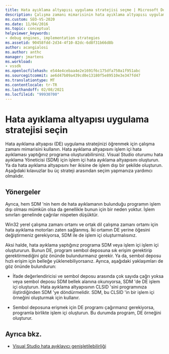 ```yaml
---
title: Hata ayıklama altyapısı uygulama stratejisi seçme | Microsoft Docs
description: Çalışma zamanı mimarisinin hata ayıklama altyapısı uygulamasının çeşitli stratejileri arasından seçim yapmanıza nasıl yardımcı olduğunu öğrenin.
ms.custom: SEO-VS-2020
ms.date: 11/04/2016
ms.topic: conceptual
helpviewer_keywords:
- debug engines, implementation strategies
ms.assetid: 90458fdd-2d34-4f10-82dc-6d8f31b66d8b
author: acangialosi
ms.author: anthc
manager: jmartens
ms.workload:
- vssdk
ms.openlocfilehash: e544e4cebaa4e2e1691f6c175dfa750a1f951abc
ms.sourcegitcommit: ae6d47b09a439cd0e13180f5e89510e3e347fd47
ms.translationtype: MT
ms.contentlocale: tr-TR
ms.lasthandoff: 02/08/2021
ms.locfileid: "99930700"
---
```

# <a name="choose-a-debug-engine-implementation-strategy"></a>Hata ayıklama altyapısı uygulama stratejisi seçin
Hata ayıklama altyapısı (DE) uygulama stratejinizi öğrenmek için çalışma zamanı mimarisini kullanın. Hata ayıklama altyapısını işlem içi hata ayıklaması yaptığınız programa oluşturabilirsiniz. Visual Studio oturumu hata ayıklama Yöneticisi (SDM) için işlem içi hata ayıklama altyapısını oluşturun. Ya da hata ayıklama altyapısını her ikisine de işlem dışı bir şekilde oluşturun. Aşağıdaki kılavuzlar bu üç strateji arasından seçim yapmanıza yardımcı olmalıdır.

## <a name="guidelines"></a>Yönergeler
 Ayrıca, hem SDM 'nin hem de hata ayıklamanın bulunduğu programın işlem dışı olması mümkün olsa da genellikle bunun için bir neden yoktur. İşlem sınırları genelinde çağrılar nispeten düşüktür.

 Win32 yerel çalışma zamanı ortamı ve ortak dil çalışma zamanı ortamı için hata ayıklama motorları zaten sağlanmış. İki ortamın DE yerine öğesini değiştirmeniz gerekiyorsa, SDM ile de işlem içi oluşturmalısınız.

 Aksi halde, hata ayıklama yaptığınız programa SDM veya işlem içi işlem içi oluştururun. Bunun DE, program sembol deposuna sık erişim gerektirip gerektirmediğini göz önünde bulundurmanız gerekir. Ya da, sembol deposu hızlı erişim için belleğe yüklenebiliyorsanız. Ayrıca, aşağıdaki yaklaşımları de göz önünde bulundurun:

- İfade değerlendiricisi ve sembol deposu arasında çok sayıda çağrı yoksa veya sembol deposu SDM bellek alanına okunıyorsa, SDM 'de DE işlem içi oluşturun. Hata ayıklama altyapısının CLSID 'sini programınıza iliştirdiğinden SDM 'ye döndürmelidir. SDM, bu CLSID 'in bir işlem içi örneğini oluşturmak için kullanır.

- Sembol deposuna erişmek için DE programı çağırmanız gerekiyorsa, programla birlikte işlem içi oluşturun. Bu durumda program, DE örneğini oluşturur.

## <a name="see-also"></a>Ayrıca bkz.
- [Visual Studio hata ayıklayıcı genişletilebilirliği](../../extensibility/debugger/visual-studio-debugger-extensibility.md)
